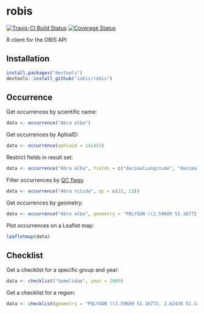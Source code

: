 # robis

[![Travis-CI Build Status](https://travis-ci.org/iobis/robis.svg?branch=master)](https://travis-ci.org/iobis/robis)
[![Coverage Status](https://coveralls.io/repos/iobis/robis/badge.svg?branch=master&service=github)](https://coveralls.io/github/iobis/robis?branch=master)

R client for the OBIS API

## Installation

```R
install.packages("devtools")
devtools::install_github("iobis/robis")
```

## Occurrence

Get occurrences by scientific name:

```R
data <- occurrence("Abra alba")
```

Get occurrences by AphiaID:

```R
data <- occurrence(aphiaid = 141433)
```

Restrict fields in result set:

```R
data <- occurrence("Abra alba", fields = c("decimalLongitude", "decimalLatitude"))
```

Filter occurrences by [QC flags](http://www.ncbi.nlm.nih.gov/pubmed/25632106):

```R
data <- occurrence("Abra nitida", qc = c(22, 23))
```

Get occurrences by geometry:

```R
data <- occurrence("Abra alba", geometry = "POLYGON ((2.59689 51.16772, 2.62436 51.14059, 2.76066 51.19225, 2.73216 51.20946, 2.59689 51.16772))")
```

Plot occurrences on a Leaflet map:

```R
leafletmap(data)
```

## Checklist

Get a checklist for a specific group and year:

```R
data <- checklist("Semelidae", year = 2005)
```

Get a checklist for a region:

```R
data <- checklist(geometry = "POLYGON ((2.59689 51.16772, 2.62436 51.14059, 2.76066 51.19225, 2.73216 51.20946, 2.59689 51.16772))")
```
